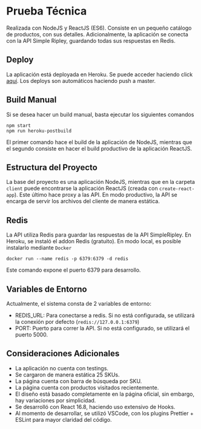 # Prueba Técnica

Realizada con NodeJS y ReactJS (ES6). Consiste en un pequeño catálogo de productos, con sus detalles. Adicionalmente, la aplicación se conecta con la API Simple Ripley, guardando todas sus respuestas en Redis.

## Deploy

La aplicación está deployada en Heroku. Se puede acceder haciendo click [aquí](https://catalogo-prueba.herokuapp.com/).
Los deploys son automáticos haciendo push a master.

## Build Manual

Si se desea hacer un build manual, basta ejecutar los siguientes comandos

```
npm start
npm run heroku-postbuild
```

El primer comando hace el build de la aplicación de NodeJS, mientras que el segundo consiste en hacer el build productivo de la aplicación ReactJS.

## Estructura del Proyecto

La base del proyecto es una aplicación NodeJS, mientras que en la carpeta `client` puede encontrarse la aplicación ReactJS (creada con `create-react-app`). Este último hace proxy a las API.
En modo productivo, la API se encarga de servir los archivos del cliente de manera estática.

## Redis

La API utiliza Redis para guardar las respuestas de la API SimpleRipley. En Heroku, se instaló el addon Redis (gratuito). En modo local, es posible instalarlo mediante `Docker`

```
docker run --name redis -p 6379:6379 -d redis
```

Este comando expone el puerto 6379 para desarrollo.

## Variables de Entorno

Actualmente, el sistema consta de 2 variables de entorno:

- REDIS_URL: Para conectarse a redis. Si no está configurada, se utilizará la conexión por defecto (`redis://127.0.0.1:6379`)
- PORT: Puerto para correr la API. Si no está configurado, se utilizará el puerto 5000.

## Consideraciones Adicionales

- La aplicación no cuenta con testings.
- Se cargaron de manera estática 25 SKUs.
- La página cuenta con barra de búsqueda por SKU.
- La página cuenta con productos visitados recientemente.
- El diseño está basado completamente en la página oficial, sin embargo, hay variaciones por simplicidad.
- Se desarrolló con React 16.8, haciendo uso extensivo de Hooks.
- Al momento de desarrollar, se utilizó VSCode, con los plugins Prettier + ESLint para mayor claridad del código.
